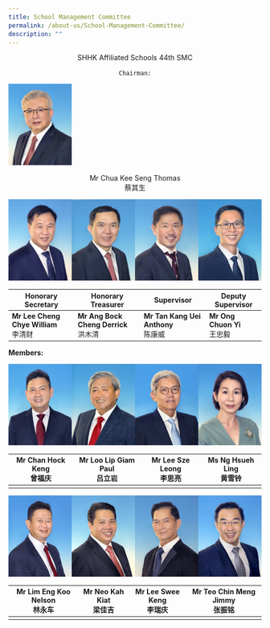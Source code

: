 ```yaml
---
title: School Management Committee
permalink: /about-us/School-Management-Committee/
description: ""
---
```

<center>
	
SHHK Affiliated Schools 44th SMC
	
	Chairman:
	
</center>

<img src="/images/01%20Chua%20Kee%20Seng%20Thomas.jpeg" 
     style="width:25%">
		 
<center>
Mr Chua Kee Seng Thomas 
<br>蔡其生
</center>



<img src="/images/02%20Lee%20Cheng%20Chye%20William.jpeg" 
     style="width:25%;float:left">
<img src="/images/03%20Ang%20Bock%20Cheng%20Derrick.jpeg" 
     style="width:25%;float:left">
<img src="/images/04%20Tan%20Kang%20Uei%20Anthony.jpeg" 
     style="width:25%;float:left">
<img src="/images/05%20Ong%20Chuon%20Yi.jpeg" 
     style="width:25%">


| Honorary Secretary | Honorary Treasurer | Supervisor | Deputy Supervisor|
| -------- | -------- | -------- |-------- |
| **Mr Lee Cheng Chye William**<br>李清财    | **Mr Ang Bock Cheng Derrick**<br>洪木清    | **Mr Tan Kang Uei Anthony**<br>陈康威     | **Mr Ong Chuon Yi** <br>王忠毅

**Members:**

<img src="/images/06%20Chan%20Hock%20Keng.jpeg" 
     style="width:25%;float:left">
<img src="/images/07%20Loo%20Lip%20Giam%20Paul.jpeg" 
     style="width:25%;float:left">
<img src="/images/08%20Lee%20Sze%20Leong.jpeg" 
     style="width:25%;float:left">
<img src="/images/09%20Ng%20Hsueh%20Ling.jpeg" 
     style="width:25%">


| **Mr Chan Hock Keng**<br>曾福庆 | **Mr Loo Lip Giam Paul**<br>吕立岩 | **Mr Lee Sze Leong**<br>李思亮 | **Ms Ng Hsueh Ling**<br>黄雪铃|
| -------- | -------- | -------- |-------- |
||||

<img src="/images/10%20Lim%20Eng%20Koo%20Nelson.jpeg" 
     style="width:25%;float:left">
<img src="/images/11%20Neo%20Kah%20Kiat.jpeg" 
     style="width:25%;float:left">
<img src="/images/12%20Lee%20Swee%20Keng.jpeg" 
     style="width:25%;float:left">
<img src="/images/13%20Teo%20Chin%20Meng%20Jimmy.jpeg" 
     style="width:25%">
		 


| **Mr Lim Eng Koo Nelson**<br>林永车 |**Mr Neo Kah Kiat**<br>梁佳吉 | **Mr Lee Swee Keng**<br>李瑞庆| **Mr Teo Chin Meng Jimmy**<br>张振铭
| -------- | -------- | -------- |-------- |
||||